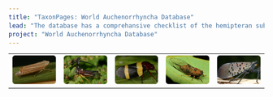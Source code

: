 ```yaml
---
title: "TaxonPages: World Auchenorrhyncha Database"
lead: "The database has a comprehansive checklist of the hemipteran suborder Auchenorrhyncha. Besides nomenclature, the database contains descriptions, distributions, biological associations (host plants, parasitoids, etc.), literature references, illustrations, and tools for identification of selected groups. It was designed and maintained with support from several grants from National Science Foundation (USA)."
project: "World Auchenorrhyncha Database"
---
```


<table border='0' align='center'><tr>
<td><img src="../public/Flexamia_grammica_Cicadellidae.png" alt="Cicadellidae: Flexamia grammica (Ball, 1900). Photo by C.H. Dietrich"  title="Cicadellidae: Flexamia grammica (Ball, 1900). Photo by C.H. Dietrich"></td>
<td><img src="../public/Bocydium_PNSO.png" alt="Membracidae: Bocydium sp. Photo by C.H. Dietrich"  title="Membracidae: Bocydium sp. Photo by C.H. Dietrich"></td>
<td><img src="../public/Cercopidae_Brazil.png" alt="Cecropidae from Brazil. Photo by C.H. Dietrich"  title="Cecropidae from Brazil. Photo by C.H. Dietrich"></td>
<td><img src="../public/Cicadidae_Cicadetta_calliope.png" alt="Cicadidae: Cicadetta calliope (Walker, 1830). Photo by C.H. Dietrich"  title="Cicadidae: Cicadetta calliope (Walker, 1830). Photo by C.H. Dietrich"></td>
<td><img src="../public/Fulgorid_Lycorma_delicatula_China.png" alt="Fulgoridae: Lycorma delicatula (White, 1845). Photo by C.H. Dietrich" title="Fulgoridae: Lycorma delicatula (White, 1845). Photo by C.H. Dietrich"></td>
</tr></table>

<center>
<autocomplete-otu style="width:40rem;"/>
</center>

